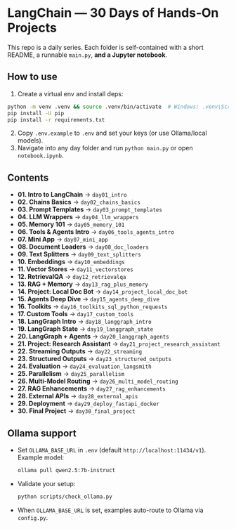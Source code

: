 # LangChain — 30 Days of Hands‑On Projects

This repo is a daily series. Each folder is self-contained with a short README, a runnable `main.py`, **and a Jupyter notebook**.

## How to use
1. Create a virtual env and install deps:
```bash
python -m venv .venv && source .venv/bin/activate  # Windows: .venv\Scripts\activate
pip install -U pip
pip install -r requirements.txt
```
2. Copy `.env.example` to `.env` and set your keys (or use Ollama/local models).
3. Navigate into any day folder and run `python main.py` or open `notebook.ipynb`.

## Contents
- **01. Intro to LangChain** → `day01_intro`
- **02. Chains Basics** → `day02_chains_basics`
- **03. Prompt Templates** → `day03_prompt_templates`
- **04. LLM Wrappers** → `day04_llm_wrappers`
- **05. Memory 101** → `day05_memory_101`
- **06. Tools & Agents Intro** → `day06_tools_agents_intro`
- **07. Mini App** → `day07_mini_app`
- **08. Document Loaders** → `day08_doc_loaders`
- **09. Text Splitters** → `day09_text_splitters`
- **10. Embeddings** → `day10_embeddings`
- **11. Vector Stores** → `day11_vectorstores`
- **12. RetrievalQA** → `day12_retrievalqa`
- **13. RAG + Memory** → `day13_rag_plus_memory`
- **14. Project: Local Doc Bot** → `day14_project_local_doc_bot`
- **15. Agents Deep Dive** → `day15_agents_deep_dive`
- **16. Toolkits** → `day16_toolkits_sql_python_requests`
- **17. Custom Tools** → `day17_custom_tools`
- **18. LangGraph Intro** → `day18_langgraph_intro`
- **19. LangGraph State** → `day19_langgraph_state`
- **20. LangGraph + Agents** → `day20_langgraph_agents`
- **21. Project: Research Assistant** → `day21_project_research_assistant`
- **22. Streaming Outputs** → `day22_streaming`
- **23. Structured Outputs** → `day23_structured_outputs`
- **24. Evaluation** → `day24_evaluation_langsmith`
- **25. Parallelism** → `day25_parallelism`
- **26. Multi-Model Routing** → `day26_multi_model_routing`
- **27. RAG Enhancements** → `day27_rag_enhancements`
- **28. External APIs** → `day28_external_apis`
- **29. Deployment** → `day29_deploy_fastapi_docker`
- **30. Final Project** → `day30_final_project`


## Ollama support
- Set `OLLAMA_BASE_URL` in `.env` (default `http://localhost:11434/v1`). Example model:
  ```bash
  ollama pull qwen2.5:7b-instruct
  ```
- Validate your setup:
  ```bash
  python scripts/check_ollama.py
  ```
- When `OLLAMA_BASE_URL` is set, examples auto-route to Ollama via `config.py`.
